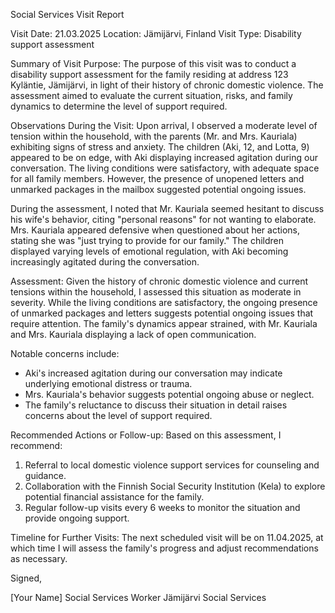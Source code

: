 Social Services Visit Report

Visit Date: 21.03.2025
Location: Jämijärvi, Finland
Visit Type: Disability support assessment

Summary of Visit Purpose:
The purpose of this visit was to conduct a disability support assessment for the family residing at address 123 Kyläntie, Jämijärvi, in light of their history of chronic domestic violence. The assessment aimed to evaluate the current situation, risks, and family dynamics to determine the level of support required.

Observations During the Visit:
Upon arrival, I observed a moderate level of tension within the household, with the parents (Mr. and Mrs. Kauriala) exhibiting signs of stress and anxiety. The children (Aki, 12, and Lotta, 9) appeared to be on edge, with Aki displaying increased agitation during our conversation. The living conditions were satisfactory, with adequate space for all family members. However, the presence of unopened letters and unmarked packages in the mailbox suggested potential ongoing issues.

During the assessment, I noted that Mr. Kauriala seemed hesitant to discuss his wife's behavior, citing "personal reasons" for not wanting to elaborate. Mrs. Kauriala appeared defensive when questioned about her actions, stating she was "just trying to provide for our family." The children displayed varying levels of emotional regulation, with Aki becoming increasingly agitated during the conversation.

Assessment:
Given the history of chronic domestic violence and current tensions within the household, I assessed this situation as moderate in severity. While the living conditions are satisfactory, the ongoing presence of unmarked packages and letters suggests potential ongoing issues that require attention. The family's dynamics appear strained, with Mr. Kauriala and Mrs. Kauriala displaying a lack of open communication.

Notable concerns include:

* Aki's increased agitation during our conversation may indicate underlying emotional distress or trauma.
* Mrs. Kauriala's behavior suggests potential ongoing abuse or neglect.
* The family's reluctance to discuss their situation in detail raises concerns about the level of support required.

Recommended Actions or Follow-up:
Based on this assessment, I recommend:

1. Referral to local domestic violence support services for counseling and guidance.
2. Collaboration with the Finnish Social Security Institution (Kela) to explore potential financial assistance for the family.
3. Regular follow-up visits every 6 weeks to monitor the situation and provide ongoing support.

Timeline for Further Visits:
The next scheduled visit will be on 11.04.2025, at which time I will assess the family's progress and adjust recommendations as necessary.

Signed,

[Your Name]
Social Services Worker
Jämijärvi Social Services